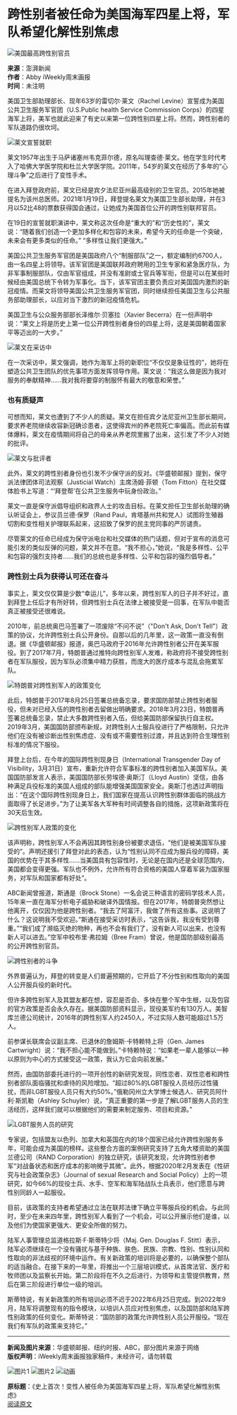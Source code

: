 # 跨性别者被任命为美国海军四星上将，军队希望化解性别焦虑

![美国最高跨性别官员](https://imagepphcloud.thepaper.cn/pph/image/160/142/103.jpg)

**来源**：澎湃新闻  
**作者**：Abby iWeekly周末画报  
**时间**：未注明  

美国卫生部助理部长、现年63岁的雷切尔·莱文（Rachel Levine）宣誓成为美国公共卫生服务军官团（U.S.Public health Service Commission Corps）的四星海军上将，美军也就此迎来了有史以来第一位跨性别四星上将。然而，跨性别者的军队道路仍很坎坷。

![莱文宣誓就职](https://imagepphcloud.thepaper.cn/pph/image/160/142/108.jpg)

莱文1957年出生于马萨诸塞州韦克菲尔德，原名叫理查德·莱文。他在学生时代考入了哈佛大学医学院和杜兰大学医学院。2011年，54岁的莱文在经历了多年的“心理斗争”之后进行了变性手术。

在进入拜登政府前，莱文已经是宾夕法尼亚州最高级别的卫生官员。2015年她被提名为该州总医师。2021年1月19日，拜登提名莱文为美国卫生部长助理，并在3月以52比48的票数获得国会通过，让她成为美国首位公开的跨性别联邦官员。

在19日的宣誓就职演讲中，莱文称这次任命是“重大的”和“历史性的”，莱文说：“随着我们创造一个更加多样化和包容的未来，希望今天的任命是一个突破，未来会有更多类似的任命。” “多样性让我们更强大。”

美国公共卫生服务军官团是美国政府八个“制服部队”之一，额定编制约6700人，由一名四星上将领导。该军官团是美国联邦政府聘用的卫生专家和紧急医疗队，为非军事制服部队，仅由军官组成，并没有准尉或士官兵等军衔，但是可以在某些时候经由美国总统下令转为军事化。当下，该军官团主要负责应对美国国内激烈的新冠疫情。而莱文将领导美国公共卫生服务军官团，同时继续担任美国卫生与公共服务部助理部长，以应对当下激烈的新冠疫情危机。

美国卫生与公众服务部部长泽维尔·贝塞拉（Xavier Becerra）在一份声明中说：“莱文上将是历史上第一位公开跨性别者身份的四星上将，这是美国朝着国家平等迈出的一大步。”

![莱文在采访中](https://imagepphcloud.thepaper.cn/pph/image/160/142/112.jpg)

在一次采访中，莱文强调，她作为海军上将的新职位“不仅仅是象征性的”，她将在塑造公共卫生团队的优先事项方面发挥领导作用。莱文说：“我这么做是因为我对服务的奉献精神……我对我将要穿的制服怀有最大的敬意和荣誉。”

### 也有质疑声

可想而知，莱文也遭到了不少人的质疑。莱文在担任宾夕法尼亚州卫生部长期间，要求养老院继续收容新冠确诊患者，这使得宾州的养老院死亡率偏高。而此前有媒体爆料，莱文在疫情期间将自己的母亲从养老院里搬了出来，这引发了不少人对她的批评。

![莱文与批评者](https://imagepphcloud.thepaper.cn/pph/image/160/142/117.jpg)

此外，莱文的跨性别者身份也引发不少保守派的反对。《华盛顿邮报》提到，保守派法律团体司法观察（Justicial Watch）主席汤姆·菲顿（Tom Fitton）在社交媒体脸书上写道：“‘拜登帮’在公共卫生服务中玩身份政治。”

莱文一直是保守派倡导组织和政界人士的攻击目标。在莱文担任卫生部长助理的确认听证会上，参议员兰德·保罗（Rand Paul，肯塔基州共和党人）试图将生殖器切割和变性相关护理联系起来，这招致了保罗的民主党同事的严厉谴责。

尽管莱文的任命已经成为保守派电台和社交媒体的热门话题，但对于宣布的消息可能引发的类似反弹的问题，莱文并不在意。“我不担心，”她说，“我是多样性、公平和包容的强烈支持者……我们的总统也是多样性、公平和包容的强烈倡导者。”

### 跨性别士兵为获得认可还在奋斗

事实上，莱文仅仅算是少数“幸运儿”，多年以来，跨性别军人的日子并不好过，直到拜登上任后才有所好转，但跨性别士兵在法律上被接受是一回事，在军队中能否真正被接受还很难说。

2010年，前总统奥巴马签署了一项废除“不问不说”（"Don't Ask, Don't Tell"）政策的协议，允许跨性别士兵公开身份。自那以后的几年里，这一政策一直没有倒退。据《华盛顿邮报》报道，奥巴马政府于2016年允许跨性别者公开在美军服役。到了2017年7月，特朗普通过推特向跨性别军人发难，称政府将不接受跨性别者在军队服役，因为军队必须集中精力获胜，而庞大的医疗成本与混乱会拖累军队。

![特朗普对跨性别军人的政策变化](https://imagepphcloud.thepaper.cn/pph/image/160/142/121.jpg)

此后，特朗普于2017年8月25日签署总统备忘录，要求国防部禁止跨性别者服役，但未对已经入伍的跨性别者去留做出明确要求。2018年3月23日，特朗普再签署总统备忘录，禁止大多数跨性别者入伍，但给美国防部保留执行自主权。2019年3月，美国国防部颁布新规，对跨性别人士服兵役进行了严格限制，只允许他们在没有被诊断出性别焦虑症、没有或不需要性别过渡，并且达到符合生理性别标准的情况下服役。

拜登上台后，在今年的国际跨性别现身日（International Transgender Day of Visibility，3月31日）宣布，重新允许符合军事标准的跨性别者加入美国军队。美国国防部发言人表示，美国国防部长劳埃德·奥斯汀（Lloyd Austin）坚信，由各种满足兵役标准的美国人组成的部队能增强美国国家安全。奥斯汀也透过声明指出：“在这个国际跨性别现身日上，我们国家在提高认识跨性别群体面临的挑战方面取得了长足进步。”为了让美军各大军种有时间调整各自的措施，这项新政策将在30天后生效。

![跨性别军人政策的变化](https://imagepphcloud.thepaper.cn/pph/image/160/142/123.jpg)

该声明称，跨性别军人不会再因其跨性别身份被要求退伍，“他们是被美国军队接受的”。声明还援引了拜登对此的表态，认为“性别认同不应成为服兵役的障碍，美国的优势在于其多样性……当美国具有包容性时，无论是在国内还是全球范围内，美国都会变得更强。军队也不例外，允许所有符合资格的美国人穿着军装为国家服务，对军队和国家都有好处”。

ABC新闻曾报道，斯通是（Brock Stone）一名会说三种语言的密码学技术人员，15年来一直在海军分析电子威胁和破译外国情报。但在2017年，特朗普突然想让他离开，仅仅因为他是跨性别者。“我去了阿富汗，我做了所有这些事。这说明了什么？这说明我不受欢迎。”斯通在接受采访时表示，“这告诉我，我没有受到尊重。”“我们成了濒临灭绝的物种，再也不会有我们了，没有新人可以出来，也没有新人可以进去。”空军中校布里·弗拉姆（Bree Fram）曾说，他是国防部级别最高的公开跨性别官员。

![跨性别者的斗争](https://imagepphcloud.thepaper.cn/pph/image/160/142/124.jpg)

外界普遍认为，拜登的转变是人们普遍预期的，它开启了不分性别和性取向的美国人公开服兵役的新时代。

但许多跨性别军人及其盟友都在想，容忍是否会、多快在整个军中生根，以及包容的官方政策是否会永久存在。据美国防部资料显示，现役美军约有130万人。美智库兰德公司统计，2016年的跨性别军人约2450人，不过实际人数可能超过1.5万人。

前参谋长联席会议副主席、已退休的詹姆斯·卡特赖特上将（Gen. James Cartwright）说：“我不担心能不能做到。”卡特赖特说：“如果老一辈人能够以一种以原则为中心的方式接受这一政策，我认为它会向前发展。”

然而，由国防部委托进行的一项开创性的新研究发现，同性恋者、双性恋者和跨性别者部队面临骚扰和虐待的风险增加。“超过80%的LGBT服役人员经历过性骚扰，而非LGBT服役人员只有大约50%。”俄勒冈州立大学博士候选人、研究员阿什利·斯凯勒（Ashley Schuyler）说，“真正重要的第一步是了解LGBT服务人员的生活经历，这样我们就可以根据他们的需要来制定服务、项目和资源。”

![LGBT服务人员的研究](https://imagepphcloud.thepaper.cn/pph/image/160/142/125.jpg)

专家说，包括盟友以色列、加拿大和英国在内的18个国家已经允许跨性别服务多年，可能会成为美国的榜样。这些整合方面的案例研究支持了五角大楼资助的美国兰德公司（RAND Corporation）的独立研究，该研究发现，允许跨性别者参军“对战备状态和医疗成本的影响微乎其微”。此外，根据2020年2月发表在《性研究与社会政策杂志》（Journal of sexual Research and Social Policy）上的一项研究，如今66%的现役士兵、水手、空军和海军陆战队士兵表示，他们愿意与跨性别同龄人一起服役。

目前，该政策的支持者希望通过立法在联邦法律下确立平等服兵役的机会。与此同时，至少在未来四年里，跨性别军人看到了一个机会，可以公开展示他们是谁，以及他们为使国家更强大、更安全所做的努力。

陆军人事管理总监道格拉斯·F·斯蒂特少将（Maj. Gen. Douglas F. Stitt）表示，陆军必须继续在一个没有骚扰与基于种族、肤色、民族、宗教、性别、性别认同和性取向的非法歧视的环境中运作。有关新政策的培训将是必要的，以确保整个部队的适当融合。在接下来的一年里，将推出一个三层培训模式，从首席法官、医疗和牧师团以及监察长开始。第二阶段将在不久之后进行，为领导和主管提供教育，然后在第三阶段进行单位一级的培训。

斯蒂特说，有关新政策的所有培训必须不迟于2022年6月25日完成。到2022年9月，陆军将调整现有的指令模块，以培训人员应对性别焦虑，以及国防部和陆军跨性别政策的任何变化。斯蒂特说：“国防部的政策允许跨性别人员公开服役。“现在我们有军队的政策来支持它。”

---

**新闻及图片来源**：华盛顿邮报、纽约时报、ABC，部分图片来源于网络  
**版权声明**：iWeekly周末画报独家稿件，未经许可，请勿转载

![图片1](https://imagepphcloud.thepaper.cn/pph/image/160/142/128.jpg)
![图片2](https://imagepphcloud.thepaper.cn/pph/image/160/142/132.jpg)
![动画](https://imagepphcloud.thepaper.cn/pph/image/160/142/135.gif)

**原标题**：《史上首次！变性人被任命为美国海军四星上将，军队希望化解性别焦虑》  
[阅读原文](http://mp.weixin.qq.com/s/yUiAjZBuAxect8YgLChXSw)